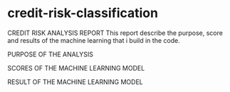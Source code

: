 # credit-risk-classification

CREDIT RISK ANALYSIS REPORT
This report describe the purpose, score and results of the machine learning that i 
build in the code.

PURPOSE OF THE ANALYSIS

SCORES OF THE MACHINE LEARNING MODEL

RESULT OF THE MACHINE LEARNING MODEL

